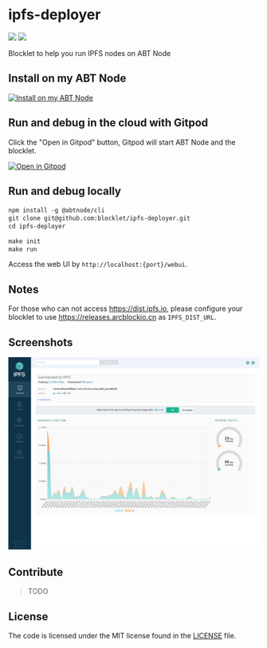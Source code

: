 # ipfs-deployer

![](https://github.com/blocklet/ipfs-deployer/workflows/release-blocklet/badge.svg)
![](https://img.shields.io/badge/Powered%20By-ABT%20Node-yellowgreen)

Blocklet to help you run IPFS nodes on ABT Node

## Install on my ABT Node

[![Install on my ABT Node](https://raw.githubusercontent.com/blocklet/development-guide/main/assets/install_on_abtnode.svg)](https://install.arcblock.io/?action=blocklet-install&meta_url=https%3A%2F%2Fgithub.com%2Fblocklet%2Fipfs-deployer%2Freleases%2Fdownload%2F0.9.1%2Fblocklet.json)

## Run and debug in the cloud with Gitpod

Click the "Open in Gitpod" button, Gitpod will start ABT Node and the blocklet.

[![Open in Gitpod](https://gitpod.io/button/open-in-gitpod.svg)](https://gitpod.io/#https://github.com/blocklet/ipfs-deployer)

## Run and debug locally

```shell
npm install -g @abtnode/cli
git clone git@github.com:blocklet/ipfs-deployer.git
cd ipfs-deployer
```

```shell
make init
make run
```

Access the web UI by `http://localhost:{port}/webui`.

## Notes

For those who can not access https://dist.ipfs.io, please configure your blocklet to use https://releases.arcblockio.cn as `IPFS_DIST_URL`.

## Screenshots

![web ui](./screenshots/webui.png)

## Contribute

> TODO

## License

The code is licensed under the MIT license found in the
[LICENSE](LICENSE) file.
